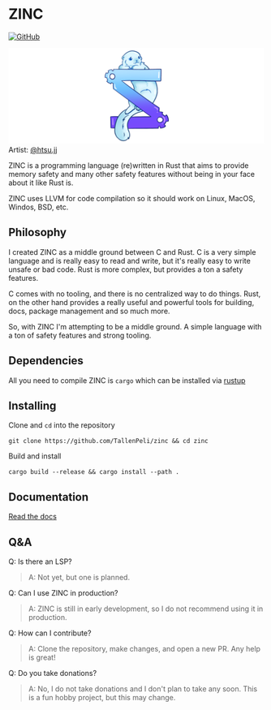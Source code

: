 # ZINC

[![GitHub](https://img.shields.io/github/license/Ananto30/cap-em)](/LICENSE)

!["Zinc's Sally](/assets/sally_banner.png)
Artist: [@htsu.jj](https://www.instagram.com/htsu.jj/)

ZINC is a programming language (re)written in Rust that aims to provide memory safety and many other safety features without being in your face about it like Rust is.

ZINC uses LLVM for code compilation so it should work on Linux, MacOS, Windos, BSD, etc.


## Philosophy

I created ZINC as a middle ground between C and Rust. C is a very simple language and is really easy to read and write, but it's really easy to write unsafe or bad code. Rust is more complex, but provides a ton a safety features.

C comes with no tooling, and there is no centralized way to do things. Rust, on the other hand provides a really useful and powerful tools for building, docs, package management and so much more.

So, with ZINC I'm attempting to be a middle ground. A simple language with a ton of safety features and strong tooling.

## Dependencies

All you need to compile ZINC is `cargo` which can be installed via [rustup](https://rustup.rs/)

## Installing

Clone and `cd` into the repository
```
git clone https://github.com/TallenPeli/zinc && cd zinc
```

Build and install
```
cargo build --release && cargo install --path .
```

## Documentation
[Read the docs](/docs/index.md)

## Q&A

Q: Is there an LSP?

> A: Not yet, but one is planned.

Q: Can I use ZINC in production?

> A: ZINC is still in early development, so I do not recommend using it in production.

Q: How can I contribute?

> A: Clone the repository, make changes, and open a new PR. Any help is great!

Q: Do you take donations?

> A: No, I do not take donations and I don't plan to take any soon. This is a fun hobby project, but this may change.


